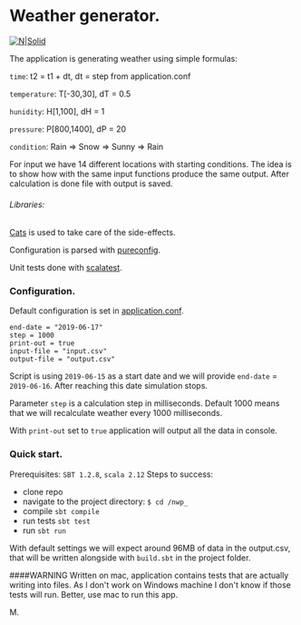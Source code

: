 # Weather generator.

[![N|Solid](https://upload.wikimedia.org/wikipedia/commons/d/d5/Weather_App_Icon_iOS.png)](https://nodesource.com/products/nsolid)

The application is generating weather using simple formulas:

`time`:  t2 = t1 + dt, dt = step from application.conf

`temperature`:  T[-30,30], dT = 0.5

`hunidity`:  H[1,100], dH = 1

`pressure`:  P[800,1400], dP = 20

`condition`:  Rain => Snow => Sunny => Rain

For input we have 14 different locations with starting conditions.
The idea is to show how with the same input functions produce the same output.
After calculation is done file with output is saved.

###### Libraries:
[Cats](https://typelevel.org/cats/) is used to take care of the side-effects.

Configuration is parsed with [pureconfig](https://pureconfig.github.io).

Unit tests done with [scalatest](http://www.scalatest.org).


### Configuration.

Default configuration is set in [application.conf](https://github.com/DanyMariaLee/nwp_/blob/master/src/main/resources/application.conf).
```
end-date = "2019-06-17"
step = 1000
print-out = true
input-file = "input.csv"
output-file = "output.csv"
```

Script is using `2019-06-15` as a start date and we will provide `end-date` = `2019-06-16`. After reaching this date simulation stops.

Parameter `step` is a calculation step in milliseconds. Default 1000 means that we will recalculate weather every 1000 milliseconds.

With `print-out` set to `true` application will output all the data in console.

### Quick start.
Prerequisites: `SBT 1.2.8`, `scala 2.12`
Steps to success:
- clone repo
- navigate to the project directory: `$ cd /nwp_`
- compile `sbt compile`
- run tests `sbt test`
- run `sbt run`

With default settings we will expect around 96MB of data in the output.csv, that will be written alongside with `build.sbt` in the project folder.

####WARNING
Written on mac, application contains tests that are actually writing into files. As I don't work on Windows machine I don't know if those tests will run. Better, use mac to run this app.

M.
